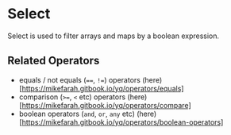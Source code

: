 # Select

Select is used to filter arrays and maps by a boolean expression.

## Related Operators

- equals / not equals (`==`, `!=`) operators (here)[https://mikefarah.gitbook.io/yq/operators/equals]
- comparison (`>=`, `<` etc) operators (here)[https://mikefarah.gitbook.io/yq/operators/compare]
- boolean operators (`and`, `or`, `any` etc) (here)[https://mikefarah.gitbook.io/yq/operators/boolean-operators]
